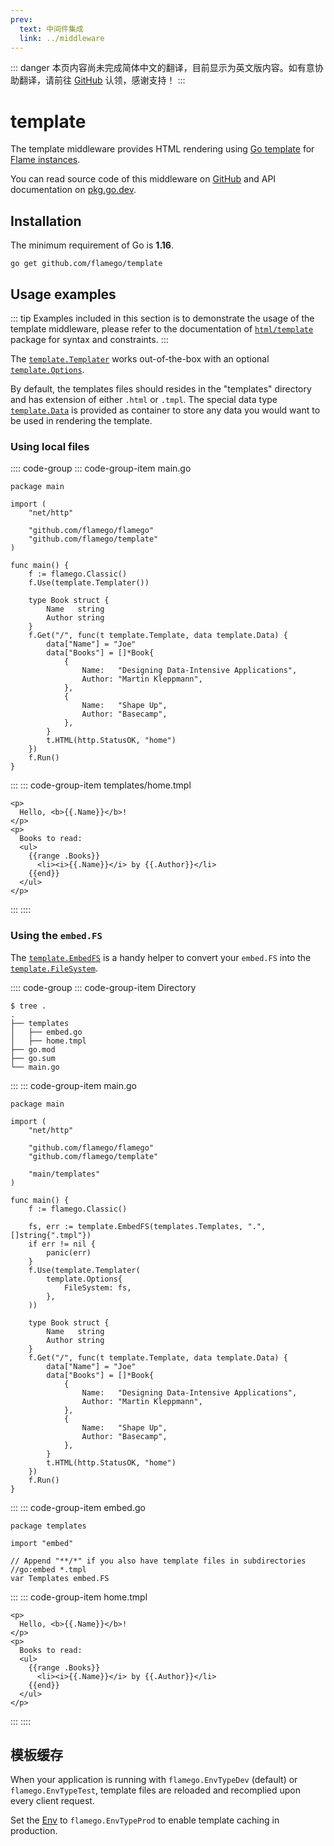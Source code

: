 ```yaml
---
prev:
  text: 中间件集成
  link: ../middleware
---
```


::: danger
本页内容尚未完成简体中文的翻译，目前显示为英文版内容。如有意协助翻译，请前往 [GitHub](https://github.com/flamego/flamego/issues/78) 认领，感谢支持！
:::

# template

The template middleware provides HTML rendering using [Go template](https://pkg.go.dev/html/template) for [Flame instances](../core-concepts.md#instances).

You can read source code of this middleware on [GitHub](https://github.com/flamego/template) and API documentation on [pkg.go.dev](https://pkg.go.dev/github.com/flamego/template?tab=doc).

## Installation

The minimum requirement of Go is **1.16**.

```:no-line-numbers
go get github.com/flamego/template
```

## Usage examples

::: tip
Examples included in this section is to demonstrate the usage of the template middleware, please refer to the documentation of [`html/template`](https://pkg.go.dev/html/template) package for syntax and constraints.
:::

The [`template.Templater`](https://pkg.go.dev/github.com/flamego/template#Templater) works out-of-the-box with an optional [`template.Options`](https://pkg.go.dev/github.com/flamego/template#Options).

By default, the templates files should resides in the "templates" directory and has extension of either `.html` or `.tmpl`. The special data type [`template.Data`](https://pkg.go.dev/github.com/flamego/template#Data) is provided as container to store any data you would want to be used in rendering the template.

### Using local files

:::: code-group
::: code-group-item main.go
```go:no-line-numbers
package main

import (
	"net/http"

	"github.com/flamego/flamego"
	"github.com/flamego/template"
)

func main() {
	f := flamego.Classic()
	f.Use(template.Templater())

	type Book struct {
		Name   string
		Author string
	}
	f.Get("/", func(t template.Template, data template.Data) {
		data["Name"] = "Joe"
		data["Books"] = []*Book{
			{
				Name:   "Designing Data-Intensive Applications",
				Author: "Martin Kleppmann",
			},
			{
				Name:   "Shape Up",
				Author: "Basecamp",
			},
		}
		t.HTML(http.StatusOK, "home")
	})
	f.Run()
}
```
:::
::: code-group-item templates/home.tmpl
```html:no-line-numbers
<p>
  Hello, <b>{{.Name}}</b>!
</p>
<p>
  Books to read:
  <ul>
    {{range .Books}}
      <li><i>{{.Name}}</i> by {{.Author}}</li>
    {{end}}
  </ul>
</p>
```
:::
::::

### Using the `embed.FS`

The [`template.EmbedFS`](https://pkg.go.dev/github.com/flamego/template#EmbedFS) is a handy helper to convert your `embed.FS` into the [`template.FileSystem`](https://pkg.go.dev/github.com/flamego/template#FileSystem).

:::: code-group
::: code-group-item Directory
```:no-line-numbers
$ tree .
.
├── templates
│   ├── embed.go
│   ├── home.tmpl
├── go.mod
├── go.sum
└── main.go
```
:::
::: code-group-item main.go
```go:no-line-numbers
package main

import (
	"net/http"

	"github.com/flamego/flamego"
	"github.com/flamego/template"

	"main/templates"
)

func main() {
	f := flamego.Classic()

	fs, err := template.EmbedFS(templates.Templates, ".", []string{".tmpl"})
	if err != nil {
		panic(err)
	}
	f.Use(template.Templater(
		template.Options{
			FileSystem: fs,
		},
	))

	type Book struct {
		Name   string
		Author string
	}
	f.Get("/", func(t template.Template, data template.Data) {
		data["Name"] = "Joe"
		data["Books"] = []*Book{
			{
				Name:   "Designing Data-Intensive Applications",
				Author: "Martin Kleppmann",
			},
			{
				Name:   "Shape Up",
				Author: "Basecamp",
			},
		}
		t.HTML(http.StatusOK, "home")
	})
	f.Run()
}
```
:::
::: code-group-item embed.go
```go:no-line-numbers
package templates

import "embed"

// Append "**/*" if you also have template files in subdirectories
//go:embed *.tmpl
var Templates embed.FS
```
:::
::: code-group-item home.tmpl
```html:no-line-numbers
<p>
  Hello, <b>{{.Name}}</b>!
</p>
<p>
  Books to read:
  <ul>
    {{range .Books}}
      <li><i>{{.Name}}</i> by {{.Author}}</li>
    {{end}}
  </ul>
</p>
```
:::
::::

## 模板缓存

When your application is running with `flamego.EnvTypeDev` (default) or `flamego.EnvTypeTest`, template files are reloaded and recomplied upon every client request.

Set the [Env](../core-concepts.md#env) to `flamego.EnvTypeProd` to enable template caching in production.
